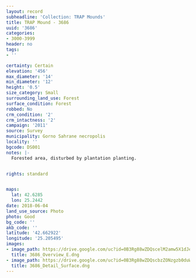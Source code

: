 ```yaml
---
layout: record
subheadline: 'Collection: TRAP Mounds'
title: TRAP Mound - 3686
uuid: '3686'
categories:
- 3000-3999
header: no
tags:
- ''

certainty: Certain
elevation: '456'
max_diameter: '14'
min_diameter: '12'
height: '0.5'
size_category: Small
surrounding_land_use: Forest
surface_condition: Forest
robbed: No
crm_condition: '2'
crm_intactness: '2'
campaign: '2011'
source: Survey
municipality: Gorno Sahrane necropolis
locality: ''
bgcode: DS001
notes: |-
  Forested area, disturbed by plantation planting.


rights: standard


maps:
  lat: 42.6285
  lon: 25.2442
date: 2018-06-04
land_use_source: Photo
photo: Good
bg_code: ''
akb_code: ''
latitude: '42.662922'
longitude: '25.205495'
images:
- image_path: https://drive.google.com/uc?id=0B3Rg88wZDQscelM2amw5X1dJeEE
  title: 3686_Overview_E.dng
- image_path: https://drive.google.com/uc?id=0B3Rg88wZDQscbzZONzgzb0duWTQ
  title: 3686_Detail_Surface.dng
---
```

